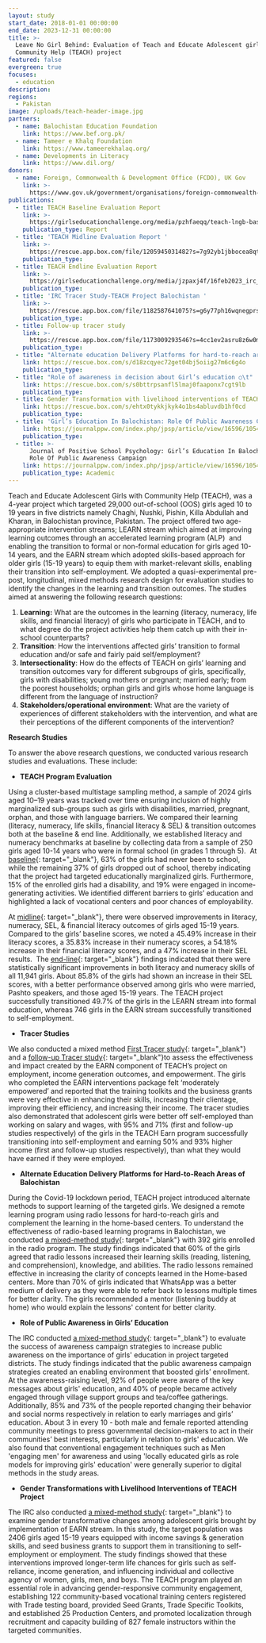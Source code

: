 ```yaml
---
layout: study
start_date: 2018-01-01 00:00:00
end_date: 2023-12-31 00:00:00
title: >-
  Leave No Girl Behind: Evaluation of Teach and Educate Adolescent girls with
  Community Help (TEACH) project
featured: false
evergreen: true
focuses:
  - education
description:
regions:
  - Pakistan
image: /uploads/teach-header-image.jpg
partners:
  - name: Balochistan Education Foundation
    link: https://www.bef.org.pk/
  - name: Tameer e Khalq Foundation
    link: https://www.tameerekhalaq.org/
  - name: Developments in Literacy
    link: https://www.dil.org/
donors:
  - name: Foreign, Commonwealth & Development Office (FCDO), UK Gov
    link: >-
      https://www.gov.uk/government/organisations/foreign-commonwealth-development-office
publications:
  - title: TEACH Baseline Evaluation Report
    link: >-
      https://girlseducationchallenge.org/media/pzhfaeqq/teach-lngb-baseline-evaluation.pdf
    publication_type: Report
  - title: 'TEACH Midline Evaluation Report '
    link: >-
      https://rescue.app.box.com/file/1205945031482?s=7g92yb1jbbocea8qtmu8kbv3pxqfqe1t
    publication_type:
  - title: TEACH Endline Evaluation Report
    link: >-
      https://girlseducationchallenge.org/media/jzpaxj4f/16feb2023_irc_teach_endline_evaluation_report_website.pdf
    publication_type:
  - title: 'IRC Tracer Study-TEACH Project Balochistan '
    link: >-
      https://rescue.app.box.com/file/1182587641075?s=g6y77ph16wqnegprs344fi473q14df94
    publication_type:
  - title: Follow-up tracer study
    link: >-
      https://rescue.app.box.com/file/1173009293546?s=4cc1ev2asru8z6w0mei8qhgkwo55ddg1
    publication_type:
  - title: "Alternate education Delivery Platforms for hard-to-reach areas of Balochistan ○\t"
    link: https://rescue.box.com/s/d18zcqyec72get04bj5oiig27m6c6g4o
    publication_type:
  - title: "Role of awareness in decision about Girl’s education ○\t"
    link: https://rescue.box.com/s/s0bttrpsanfl5lmaj0faaponx7cgt9lb
    publication_type:
  - title: Gender Transformation with livelihood interventions of TEACH project
    link: https://rescue.box.com/s/ehtx0tykkjkyk4o1bs4abluvdb1hf0cd
    publication_type:
  - title: 'Girl’s Education In Balochistan: Role Of Public Awareness Campaign'
    link: https://journalppw.com/index.php/jpsp/article/view/16596/10547
    publication_type:
  - title: >-
      Journal of Positive School Psychology: Girl’s Education In Balochistan:
      Role Of Public Awareness Campaign
    link: https://journalppw.com/index.php/jpsp/article/view/16596/10547
    publication_type: Academic
---
```

Teach and Educate Adolescent Girls with Community Help (TEACH), was a 4-year project which targeted 29,000 out-of-school (OOS) girls aged 10 to 19 years in five districts namely Chaghi, Nushki, Pishin, Killa Abdullah and Kharan, in Balochistan province, Pakistan. The project offered two age-appropriate intervention streams; LEARN stream which aimed at improving learning outcomes through an accelerated learning program (ALP)&nbsp; and enabling the transition to formal or non-formal education for girls aged 10-14 years, and the EARN stream which adopted skills-based approach for older girls (15-19 years) to equip them with market-relevant skills, enabling their transition into self-employment. We adopted a quasi-experimental pre-post, longitudinal, mixed methods research design for evaluation studies to identify the changes in the learning and transition outcomes. The studies aimed at answering the following research questions:

1. **Learning:** What are the outcomes in the learning (literacy, numeracy, life skills, and financial literacy) of girls who participate in TEACH, and to what degree do the project activities help them catch up with their in-school counterparts?&nbsp;&nbsp;
2. **Transition**\: How the interventions affected girls’ transition to formal education and/or safe and fairly paid self/employment?&nbsp;
3. **Intersectionality**\: How do the effects of TEACH on girls’ learning and transition outcomes vary for different subgroups of girls, specifically, girls with disabilities; young mothers or pregnant; married early; from the poorest households; orphan girls and girls whose home language is different from the language of instruction?
4. **Stakeholders/operational environment**\: What are the variety of experiences of different stakeholders with the intervention, and what are their perceptions of the different components of the intervention?&nbsp;&nbsp;

**Research Studies**

To answer the above research questions, we conducted various research studies and evaluations. These include:

* **TEACH Program Evaluation**

Using a cluster-based multistage sampling method, a sample of 2024 girls aged 10–19 years was tracked over time ensuring inclusion of highly marginalized sub-groups such as girls with disabilities, married, pregnant, orphan, and those with language barriers. We compared their learning (literacy, numeracy, life skills, financial literacy & SEL) & transition outcomes both at the baseline & end line. Additionally, we established literacy and numeracy benchmarks at baseline by collecting data from a sample of 250 girls aged 10-14 years who were in formal school (in grades 1 through 5).&nbsp; At [baseline](https://girlseducationchallenge.org/media/pzhfaeqq/teach-lngb-baseline-evaluation.pdf){: target="_blank"}, 63% of the girls had never been to school, while the remaining 37% of girls dropped out of school, thereby indicating that the project had targeted educationally marginalized girls. Furthermore, 15% of the enrolled girls had a disability, and 19% were engaged in income-generating activities. We identified different barriers to girls’ education and highlighted a lack of vocational centers and poor chances of employability.

At [midline](https://rescue.box.com/s/7g92yb1jbbocea8qtmu8kbv3pxqfqe1t){: target="_blank"}, there were observed improvements in literacy, numeracy, SEL, & financial literacy outcomes of girls aged 15-19 years. Compared to the girls’ baseline scores, we noted a 45.49% increase in their literacy scores, a 35.83% increase in their numeracy scores, a 54.18% increase in their financial literacy scores, and a 47% increase in their SEL results.&nbsp; The [end-line](https://girlseducationchallenge.org/media/jzpaxj4f/16feb2023_irc_teach_endline_evaluation_report_website.pdf){: target="_blank"} findings indicated that there were statistically significant improvements in both literacy and numeracy skills of all 11,941 girls. About 85.8% of the girls had shown an increase in their SEL scores, with a better performance observed among girls who were married, Pashto speakers, and those aged 15-19 years. The TEACH project successfully transitioned 49.7% of the girls in the LEARN stream into formal education, whereas 746 girls in the EARN stream successfully transitioned to self-employment.

* **Tracer Studies**

We also conducted a mixed method [First Tracer study](https://rescue.box.com/s/g6y77ph16wqnegprs344fi473q14df94){: target="_blank"} and a [follow-up Tracer study](https://rescue.box.com/s/4cc1ev2asru8z6w0mei8qhgkwo55ddg1){: target="_blank"}to assess the effectiveness and impact created by the EARN component of TEACH’s project on employment, income generation outcomes, and empowerment. The girls who completed the EARN interventions package felt ‘moderately empowered’ and reported that the training toolkits and the business grants were very effective in enhancing their skills, increasing their clientage, improving their efficiency, and increasing their income. The tracer studies also demonstrated that adolescent girls were better off self-employed than working on salary and wages, with 95% and 71% (first and follow-up studies respectively) of the girls in the TEACH Earn program successfully transitioning into self-employment and earning 50% and 93% higher income (first and follow-up studies respectively), than what they would have earned if they were employed.

* **Alternate Education Delivery Platforms for Hard-to-Reach Areas of Balochistan&nbsp;**

During the Covid-19 lockdown period, TEACH project introduced alternate methods to support learning of the targeted girls. We designed a remote learning program using radio lessons for hard-to-reach girls and complement the learning in the home-based centers. To understand the effectiveness of radio-based learning programs in Balochistan, we conducted&nbsp;[a mixed-method study](https://rescue.box.com/s/d18zcqyec72get04bj5oiig27m6c6g4o){: target="_blank"} with 392 girls enrolled in the radio program. The study findings indicated that 60% of the girls agreed that radio lessons increased their learning skills (reading, listening, and comprehension), knowledge, and abilities. The radio lessons remained effective in increasing the clarity of concepts learned in the Home-based centers. More than 70% of girls indicated that WhatsApp was a better medium of delivery as they were able to refer back to lessons multiple times for better clarity. The girls recommended a mentor (listening buddy at home) who would explain the lessons' content for better clarity.

* **Role of Public Awareness in Girls’ Education**

The IRC conducted [a mixed-method study](https://rescue.box.com/s/s0bttrpsanfl5lmaj0faaponx7cgt9lb){: target="_blank"} to evaluate the success of awareness campaign strategies to increase public awareness on the importance of girls' education in project targeted districts. The study findings indicated that the public awareness campaign strategies created an enabling environment that boosted girls’ enrollment. At the awareness-raising level, 92% of people were aware of the key messages about girls' education, and 40% of people became actively engaged through village support groups and tea/coffee gatherings. Additionally, 85% and 73% of the people reported changing their behavior and social norms respectively in relation to early marriages and girls’ education. About 3 in every 10 - both male and female reported attending community meetings to press governmental decision-makers to act in their communities’ best interests, particularly in relation to girls' education. We also found that conventional engagement techniques such as Men 'engaging men' for awareness and using 'locally educated girls as role models for improving girls' education' were generally superior to digital methods in the study areas.&nbsp;

* **Gender Transformations with Livelihood Interventions of TEACH Project**

The IRC also conducted [a mixed-method study](https://rescue.box.com/s/ehtx0tykkjkyk4o1bs4abluvdb1hf0cd){: target="_blank"} to examine gender transformative changes among adolescent girls brought by implementation of EARN stream. In this study, the target population was 2406 girls aged 15-19 years equipped with income savings & generation skills, and seed business grants to support them in transitioning to self-employment or employment. The study findings showed that these interventions improved longer-term life chances for girls such as self-reliance, income generation, and influencing individual and collective agency of women, girls, men, and boys. The TEACH program played an essential role in advancing gender-responsive community engagement, establishing 122 community-based vocational training centers registered with Trade testing board, provided Seed Grants, Trade Specific Toolkits, and established 25 Production Centers, and promoted localization through recruitment and capacity building of 827 female instructors within the targeted communities.&nbsp;